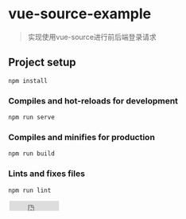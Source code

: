 # vue-source-example
> 实现使用vue-source进行前后端登录请求
## Project setup
```
npm install
```

### Compiles and hot-reloads for development
```
npm run serve
```

### Compiles and minifies for production
```
npm run build
```

### Lints and fixes files
```
npm run lint
```

<iframe
style="margin-left: 2px; margin-bottom:-5px;"
frameborder="0" scrolling="0" width="100px" height="20px"
src="https://github.com/love-mh-forever/vue-examples/vue-source-example/vue.mov" >
</iframe>

